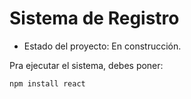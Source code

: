 <h1> Sistema de Registro</h1>

- Estado del proyecto: En construcción.

Pra ejecutar el sistema, debes poner:

```npm install react```
